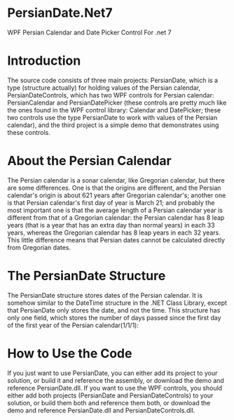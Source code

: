 # PersianDate.Net7
WPF Persian Calendar and Date Picker Control For .net 7

# Introduction
The source code consists of three main projects: PersianDate, which is a type (structure actually) for holding values of the Persian calendar, PersianDateControls, which has two WPF controls for Persian calendar: PersianCalendar and PersianDatePicker (these controls are pretty much like the ones found in the WPF control library: Calendar and DatePicker; these two controls use the type PersianDate to work with values of the Persian calendar), and the third project is a simple demo that demonstrates using these controls.

# About the Persian Calendar
The Persian calendar is a sonar calendar, like Gregorian calendar, but there are some differences. One is that the origins are different, and the Persian calendar's origin is about 621 years after Gregorian calendar's; another one is that Persian calendar's first day of year is March 21; and probably the most important one is that the average length of a Persian calendar year is different from that of a Gregorian calendar: the Persian calendar has 8 leap years (that is a year that has an extra day than normal years) in each 33 years, whereas the Gregorian calendar has 8 leap years in each 32 years. This little difference means that Persian dates cannot be calculated directly from Gregorian dates.

# The PersianDate Structure
The PersianDate structure stores dates of the Persian calendar. It is somehow similar to the DateTime structure in the .NET Class Library, except that PersianDate only stores the date, and not the time. This structure has only one field, which stores the number of days passed since the first day of the first year of the Persian calendar(1/1/1):

# How to Use the Code
If you just want to use PersianDate, you can either add its project to your solution, or build it and reference the assembly, or download the demo and reference PersianDate.dll.
If you want to use the WPF controls, you should either add both projects (PersianDate and PersianDateControls) to your solution, or build them both and reference them both, or download the demo and reference PersianDate.dll and PersianDateControls.dll.
